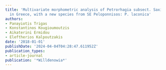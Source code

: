 ```yaml
---
title: 'Multivariate morphometric analysis of Petrorhagia subsect. Saxifragae (Caryophyllaceae)
  in Greece, with a new species from SE Peloponnisos: P. laconica'
authors:
- Panayiotis Trigas
- Konstantinos Kougioumoutzis
- Aikaterini Ermidou
- Eleftherios Kalpoutzakis
date: '2018-01-01'
publishDate: '2024-04-04T04:28:47.611952Z'
publication_types:
- article-journal
publication: '*Willdenowia*'
---
```

